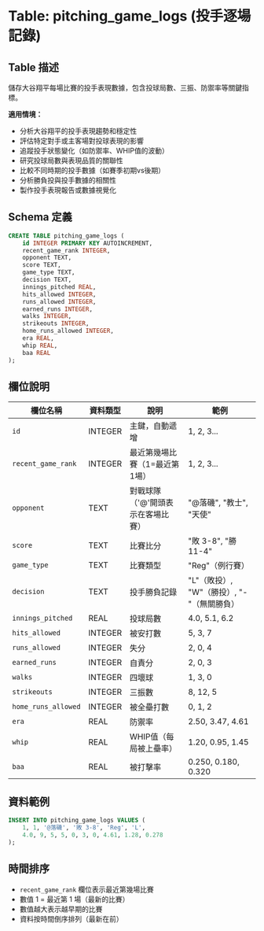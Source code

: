 # Table: pitching_game_logs (投手逐場記錄)

## Table 描述
儲存大谷翔平每場比賽的投手表現數據，包含投球局數、三振、防禦率等關鍵指標。

**適用情境：**
- 分析大谷翔平的投手表現趨勢和穩定性
- 評估特定對手或主客場對投球表現的影響
- 追蹤投手狀態變化（如防禦率、WHIP值的波動）
- 研究投球局數與表現品質的關聯性
- 比較不同時期的投手數據（如賽季初期vs後期）
- 分析勝負投與投手數據的相關性
- 製作投手表現報告或數據視覺化

## Schema 定義
```sql
CREATE TABLE pitching_game_logs (
    id INTEGER PRIMARY KEY AUTOINCREMENT,
    recent_game_rank INTEGER,
    opponent TEXT,
    score TEXT,
    game_type TEXT,
    decision TEXT,
    innings_pitched REAL,
    hits_allowed INTEGER,
    runs_allowed INTEGER,
    earned_runs INTEGER,
    walks INTEGER,
    strikeouts INTEGER,
    home_runs_allowed INTEGER,
    era REAL,
    whip REAL,
    baa REAL
);
```

## 欄位說明

| 欄位名稱 | 資料類型 | 說明 | 範例 |
|---------|---------|------|------|
| `id` | INTEGER | 主鍵，自動遞增 | 1, 2, 3... |
| `recent_game_rank` | INTEGER | 最近第幾場比賽（1=最近第1場） | 1, 2, 3... |
| `opponent` | TEXT | 對戰球隊（'@'開頭表示在客場比賽） | "@落磯", "教士", "天使" |
| `score` | TEXT | 比賽比分 | "敗 3-8", "勝 11-4" |
| `game_type` | TEXT | 比賽類型 | "Reg"（例行賽） |
| `decision` | TEXT | 投手勝負記錄 | "L"（敗投）, "W"（勝投）, "-"（無關勝負） |
| `innings_pitched` | REAL | 投球局數 | 4.0, 5.1, 6.2 |
| `hits_allowed` | INTEGER | 被安打數 | 5, 3, 7 |
| `runs_allowed` | INTEGER | 失分 | 2, 0, 4 |
| `earned_runs` | INTEGER | 自責分 | 2, 0, 3 |
| `walks` | INTEGER | 四壞球 | 1, 3, 0 |
| `strikeouts` | INTEGER | 三振數 | 8, 12, 5 |
| `home_runs_allowed` | INTEGER | 被全壘打數 | 0, 1, 2 |
| `era` | REAL | 防禦率 | 2.50, 3.47, 4.61 |
| `whip` | REAL | WHIP值（每局被上壘率） | 1.20, 0.95, 1.45 |
| `baa` | REAL | 被打擊率 | 0.250, 0.180, 0.320 |

## 資料範例
```sql
INSERT INTO pitching_game_logs VALUES (
    1, 1, '@落磯', '敗 3-8', 'Reg', 'L', 
    4.0, 9, 5, 5, 0, 3, 0, 4.61, 1.28, 0.278
);
```

## 時間排序
- `recent_game_rank` 欄位表示最近第幾場比賽
- 數值 1 = 最近第 1 場（最新的比賽）
- 數值越大表示越早期的比賽
- 資料按時間倒序排列（最新在前）